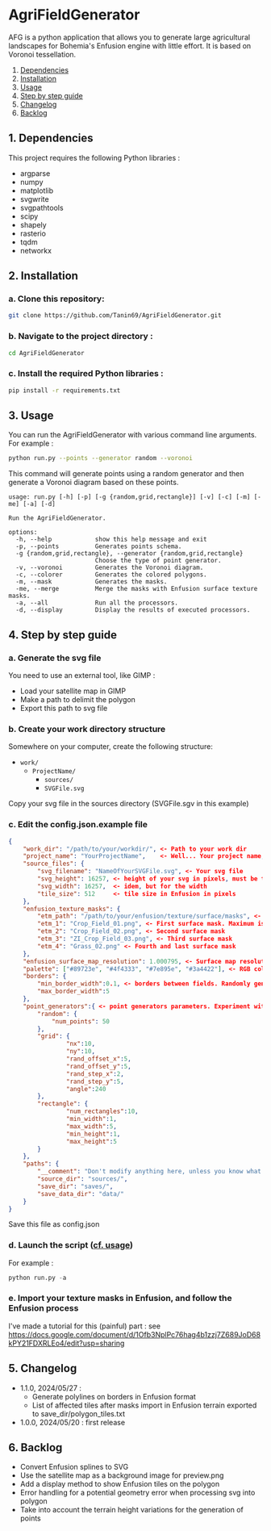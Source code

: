 # AgriFieldGenerator

AFG is a python application that allows you to generate large agricultural landscapes for Bohemia's Enfusion engine with little effort. It is based on Voronoi tessellation.

1. [Dependencies](#dependencies)
2. [Installation](#installation)
3. [Usage](#usage)
4. [Step by step guide](#step-by-step-guide)
5. [Changelog](#changelog)
6. [Backlog](#backlog)

## 1. Dependencies <a name="dependencies">

This project requires the following Python libraries :

- argparse
- numpy
- matplotlib
- svgwrite
- svgpathtools
- scipy
- shapely
- rasterio
- tqdm
- networkx

## 2. Installation <a name="installation">

### a. Clone this repository:

```bash
git clone https://github.com/Tanin69/AgriFieldGenerator.git
```

### b. Navigate to the project directory :

```bash
cd AgriFieldGenerator
```

### c. Install the required Python libraries :

```bash
pip install -r requirements.txt
```

## 3. Usage <a name="usage">

You can run the AgriFieldGenerator with various command line arguments. For example :

```bash
python run.py --points --generator random --voronoi
```

This command will generate points using a random generator and then generate a Voronoi diagram based on these points.

```shell
usage: run.py [-h] [-p] [-g {random,grid,rectangle}] [-v] [-c] [-m] [-me] [-a] [-d]

Run the AgriFieldGenerator.

options:
  -h, --help            show this help message and exit
  -p, --points          Generates points schema.
  -g {random,grid,rectangle}, --generator {random,grid,rectangle}
                        Choose the type of point generator.
  -v, --voronoi         Generates the Voronoi diagram.
  -c, --colorer         Generates the colored polygons.
  -m, --mask            Generates the masks.
  -me, --merge          Merge the masks with Enfusion surface texture masks.
  -a, --all             Run all the processors.
  -d, --display         Display the results of executed processors.
```

## 4. Step by step guide <a name="step-by-step-guide">

### a. Generate the svg file

You need to use an external tool, like GIMP :

- Load your satellite map in GIMP
- Make a path to delimit the polygon
- Export this path to svg file

### b. Create your work directory structure

Somewhere on your computer, create the following structure:

- `work/`
  - `ProjectName/`
    - `sources/`
    - `SVGFile.svg`

Copy your svg file in the sources directory (SVGFile.sgv in this example)

### c. Edit the config.json.example file

```json
{
    "work_dir": "/path/to/your/workdir/", <- Path to your work dir
    "project_name": "YourProjectName",    <- Well... Your project name, named like your ProjectName directory
    "source_files": {
        "svg_filename": "NameOfYourSVGFile.svg", <- Your svg file
        "svg_height": 16257, <- height of your svg in pixels, must be the same as your satmap file and your terrain in Enfusion
        "svg_width": 16257,  <- idem, but for the width
        "tile_size": 512     <- tile size in Enfusion in pixels
    },
    "enfusion_texture_masks": {
        "etm_path": "/path/to/your/enfusion/texture/surface/masks", <- Surface texture mask. They must of course have been exported previously via the Enfusion Workbench
        "etm_1": "Crop_Field_01.png", <- First surface mask. Maximum is 4 surface masks. 
        "etm_2": "Crop_Field_02.png", <- Second surface mask
        "etm_3": "ZI_Crop_Field_03.png", <- Third surface mask
        "etm_4": "Grass_02.png" <- Fourth and last surface mask
    },
    "enfusion_surface_map_resolution": 1.000795, <- Surface map resolution as indicated in Enfusion (see terrain tool, info & diag panel, suface mask section, Resolution)
    "palette": ["#89723e", "#4f4333", "#7e895e", "#3a4422"], <- RGB color code for the preview. The first color is for the first surface texture and so on
    "borders": {
        "min_border_width":0.1, <- borders between fields. Randomly generated between min and max
        "max_border_width":5
    },
    "point_generators":{ <- point generators parameters. Experiment with them ;-)
        "random": {
            "num_points": 50
        },
        "grid": {
                "nx":10,
                "ny":10,
                "rand_offset_x":5,
                "rand_offset_y":5,
                "rand_step_x":2,
                "rand_step_y":5,
                "angle":240
        },
        "rectangle": {
                "num_rectangles":10,
                "min_width":1,
                "max_width":5,
                "min_height":1,
                "max_height":5
        }
    },
    "paths": {
        "__comment": "Don't modify anything here, unless you know what you are doing !",
        "source_dir": "sources/",
        "save_dir": "saves/",
        "save_data_dir": "data/"
    }
}
```

Save this file as config.json

### d. Launch the script ([cf. usage](#usage))

For example :

```python
python run.py -a
```

### e. Import your texture masks in Enfusion, and follow the Enfusion process

I've made a tutorial for this (painful) part : see https://docs.google.com/document/d/1Ofb3NplPc76hag4b1zzj7Z689JoD68kPY21FDXRLEo4/edit?usp=sharing

## 5. Changelog <a name="changelog">

- 1.1.0, 2024/05/27 :
  - Generate polylines on borders in Enfusion format
  - List of affected tiles after masks import in Enfusion terrain exported to save_dir/polygon_tiles.txt
- 1.0.0, 2024/05/20 : first release

## 6. Backlog <a name="backlog">

- Convert Enfusion splines to SVG
- Use the satellite map as a background image for preview.png
- Add a display method to show Enfusion tiles on the polygon
- Error handling for a potential geometry error when processing svg into polygon
- Take into account the terrain height variations for the generation of points
